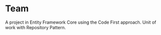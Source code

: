 # Team
A project in Entity Framework Core using the Code First approach.
Unit of work with Repository Pattern.
